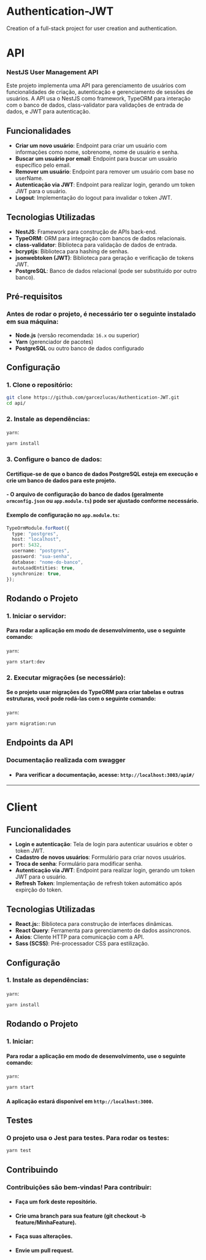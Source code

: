 # Authentication-JWT

Creation of a full-stack project for user creation and authentication.

# API

### NestJS User Management API

Este projeto implementa uma API para gerenciamento de usuários com funcionalidades de criação, autenticação e gerenciamento de sessões de usuários. A API usa o NestJS como framework, TypeORM para interação com o banco de dados, class-validator para validações de entrada de dados, e JWT para autenticação.

## Funcionalidades

- **Criar um novo usuário**: Endpoint para criar um usuário com informações como nome, sobrenome, nome de usuário e senha.
- **Buscar um usuário por email**: Endpoint para buscar um usuário específico pelo email.
- **Remover um usuário**: Endpoint para remover um usuário com base no userName.
- **Autenticação via JWT**: Endpoint para realizar login, gerando um token JWT para o usuário.
- **Logout**: Implementação do logout para invalidar o token JWT.

## Tecnologias Utilizadas

- **NestJS**: Framework para construção de APIs back-end.
- **TypeORM**: ORM para integração com bancos de dados relacionais.
- **class-validator**: Biblioteca para validação de dados de entrada.
- **bcryptjs**: Biblioteca para hashing de senhas.
- **jsonwebtoken (JWT)**: Biblioteca para geração e verificação de tokens JWT.
- **PostgreSQL**: Banco de dados relacional (pode ser substituído por outro banco).

## Pré-requisitos

### Antes de rodar o projeto, é necessário ter o seguinte instalado em sua máquina:

- **Node.js** (versão recomendada: `16.x` ou superior)
- **Yarn** (gerenciador de pacotes)
- **PostgreSQL** ou outro banco de dados configurado

## Configuração

### 1. **Clone o repositório**:

```bash
git clone https://github.com/garcezlucas/Authentication-JWT.git
cd api/
```

### 2. **Instale as dependências**:

`yarn`:

```bash
yarn install
```

### 3. **Configure o banco de dados**:

#### Certifique-se de que o banco de dados PostgreSQL esteja em execução e crie um banco de dados para este projeto.

#### - O arquivo de configuração do banco de dados (geralmente `ormconfig.json` ou `app.module.ts`) pode ser ajustado conforme necessário.

#### Exemplo de configuração no `app.module.ts`:

```typescript
TypeOrmModule.forRoot({
  type: "postgres",
  host: "localhost",
  port: 5432,
  username: "postgres",
  password: "sua-senha",
  database: "nome-do-banco",
  autoLoadEntities: true,
  synchronize: true,
});
```

## Rodando o Projeto

### 1. **Iniciar o servidor**:

#### Para rodar a aplicação em modo de desenvolvimento, use o seguinte comando:

`yarn`:

```bash
yarn start:dev
```

### 2. **Executar migrações (se necessário)**:

#### Se o projeto usar migrações do TypeORM para criar tabelas e outras estruturas, você pode rodá-las com o seguinte comando:

`yarn`:

```bash
yarn migration:run
```

## Endpoints da API

### Documentação realizada com swagger

- #### Para verificar a documentação, acesse: `http://localhost:3003/api#/`

---

# Client

## Funcionalidades

- **Login e autenticação**: Tela de login para autenticar usuários e obter o token JWT.
- **Cadastro de novos usuários**: Formulário para criar novos usuários.
- **Troca de senha**: Formulário para modificar senha.
- **Autenticação via JWT**: Endpoint para realizar login, gerando um token JWT para o usuário.
- **Refresh Token**: Implementação de refresh token automático após expirção do token.

## Tecnologias Utilizadas

- **React.js:**: Biblioteca para construção de interfaces dinâmicas.
- **React Query**: Ferramenta para gerenciamento de dados assíncronos.
- **Axios**: Cliente HTTP para comunicação com a API.
- **Sass (SCSS)**: Pré-processador CSS para estilização.

## Configuração

### 1. **Instale as dependências**:

`yarn`:

```bash
yarn install
```

## Rodando o Projeto

### 1. **Iniciar**:

#### Para rodar a aplicação em modo de desenvolvimento, use o seguinte comando:

`yarn`:

```bash
yarn start
```

#### A aplicação estará disponível em `http://localhost:3000`.

## Testes

### O projeto usa o Jest para testes. Para rodar os testes:

```bash
yarn test
```

## Contribuindo

### Contribuições são bem-vindas! Para contribuir:

- #### Faça um fork deste repositório.
- #### Crie uma branch para sua feature (git checkout -b feature/MinhaFeature).
- #### Faça suas alterações.
- #### Envie um pull request.
